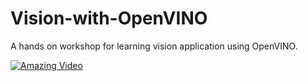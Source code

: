 # Vision-with-OpenVINO
A hands on workshop for learning vision application using OpenVINO.

[![Amazing Video](https://img.youtube.com/vi/dQw4w9WgXcQ/0.jpg)]([https://www.youtube.com/watch?v=dQw4w9WgXcQ](https://youtu.be/qclC3v-pktI?feature=shared))


